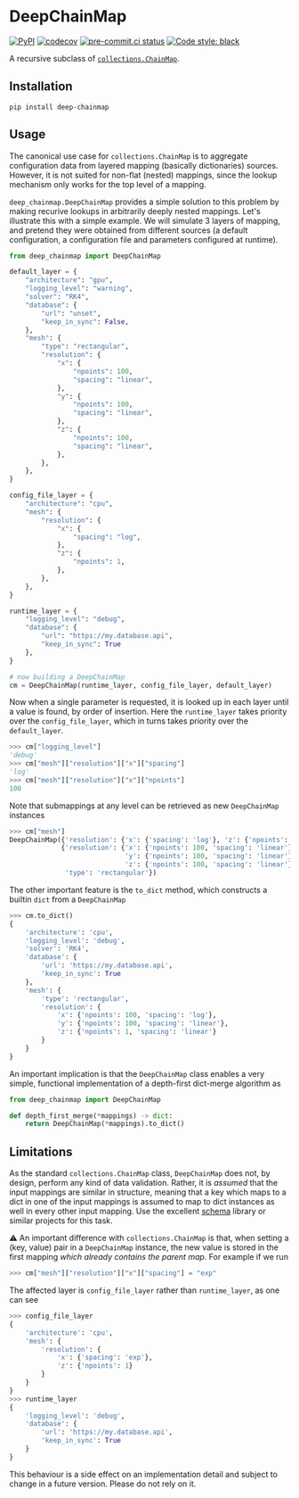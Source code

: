 # DeepChainMap
[![PyPI](https://img.shields.io/pypi/v/deep-chainmap)](https://pypi.org/project/deep-chainmap/)
[![codecov](https://codecov.io/gh/neutrinoceros/deep_chainmap/branch/main/graph/badge.svg)](https://codecov.io/gh/neutrinoceros/deep_chainmap)
[![pre-commit.ci status](https://results.pre-commit.ci/badge/github/neutrinoceros/deep_chainmap/main.svg)](https://results.pre-commit.ci/latest/github/neutrinoceros/deep_chainmap/main)
[![Code style: black](https://img.shields.io/badge/code%20style-black-000000.svg)](https://github.com/psf/black)

A recursive subclass of [`collections.ChainMap`](https://docs.python.org/3/library/collections.html#collections.ChainMap).

## Installation

```shell
pip install deep-chainmap
```

## Usage

The canonical use case for `collections.ChainMap` is to aggregate configuration
data from layered mapping (basically dictionaries) sources. However, it is not
suited for non-flat (nested) mappings, since the lookup mechanism only works for
the top level of a mapping.

`deep_chainmap.DeepChainMap` provides a simple solution to this problem by making
recurive lookups in arbitrarily deeply nested mappings. Let's illustrate this
with a simple example. We will simulate 3 layers of mapping, and pretend they
were obtained from different sources (a default configuration, a configuration
file and parameters configured at runtime).

```python
from deep_chainmap import DeepChainMap

default_layer = {
    "architecture": "gpu",
    "logging_level": "warning",
    "solver": "RK4",
    "database": {
        "url": "unset",
        "keep_in_sync": False,
    },
    "mesh": {
        "type": "rectangular",
        "resolution": {
            "x": {
                "npoints": 100,
                "spacing": "linear",
            },
            "y": {
                "npoints": 100,
                "spacing": "linear",
            },
            "z": {
                "npoints": 100,
                "spacing": "linear",
            },
        },
    },
}

config_file_layer = {
    "architecture": "cpu",
    "mesh": {
        "resolution": {
            "x": {
                "spacing": "log",
            },
            "z": {
                "npoints": 1,
            },
        },
    },
}

runtime_layer = {
    "logging_level": "debug",
    "database": {
        "url": "https://my.database.api",
        "keep_in_sync": True
    },
}

# now building a DeepChainMap
cm = DeepChainMap(runtime_layer, config_file_layer, default_layer)
```

Now when a single parameter is requested, it is looked up in each layer until a
value is found, by order of insertion. Here the `runtime_layer` takes priority
over the `config_file_layer`, which in turns takes priority over the
`default_layer`.
```python
>>> cm["logging_level"]
'debug'
>>> cm["mesh"]["resolution"]["x"]["spacing"]
'log'
>>> cm["mesh"]["resolution"]["x"]["npoints"]
100
```

Note that submappings at any level can be retrieved as new
`DeepChainMap` instances
```python
>>> cm["mesh"]
DeepChainMap({'resolution': {'x': {'spacing': 'log'}, 'z': {'npoints': 1}}},
             {'resolution': {'x': {'npoints': 100, 'spacing': 'linear'},
                             'y': {'npoints': 100, 'spacing': 'linear'},
                             'z': {'npoints': 100, 'spacing': 'linear'}},
              'type': 'rectangular'})
```

The other important feature is the `to_dict` method, which constructs a builtin
`dict` from a `DeepChainMap`

```python
>>> cm.to_dict()
{
    'architecture': 'cpu',
    'logging_level': 'debug',
    'solver': 'RK4',
    'database': {
        'url': 'https://my.database.api',
        'keep_in_sync': True
    },
    'mesh': {
        'type': 'rectangular',
        'resolution': {
            'x': {'npoints': 100, 'spacing': 'log'},
            'y': {'npoints': 100, 'spacing': 'linear'},
            'z': {'npoints': 1, 'spacing': 'linear'}
        }
    }
}
```
An important implication is that the `DeepChainMap` class enables a very simple,
functional implementation of a depth-first dict-merge algorithm as

```python
from deep_chainmap import DeepChainMap

def depth_first_merge(*mappings) -> dict:
    return DeepChainMap(*mappings).to_dict()
```



## Limitations

As the standard `collections.ChainMap` class, `DeepChainMap` does not, by
design, perform any kind of data validation. Rather, it is _assumed_ that the
input mappings are similar in structure, meaning that a key which maps to a dict
in one of the input mappings is assumed to map to dict instances as well in
every other input mapping. Use the excellent
[schema](https://pypi.org/project/schema/) library or similar projects for this
task.

:warning: An important difference with `collections.ChainMap` is that, when
setting a (key, value) pair in a `DeepChainMap` instance, the new value is
stored in the first mapping _which already contains the parent map_. For example
if we run
```python
>>> cm["mesh"]["resolution"]["x"]["spacing"] = "exp"
```
The affected layer is `config_file_layer` rather than `runtime_layer`, as one
can see
```python
>>> config_file_layer
{
    'architecture': 'cpu',
    'mesh': {
        'resolution': {
            'x': {'spacing': 'exp'},
            'z': {'npoints': 1}
        }
    }
}
>>> runtime_layer
{
    'logging_level': 'debug',
    'database': {
        'url': 'https://my.database.api',
        'keep_in_sync': True
    }
}
```
This behaviour is a side effect on an implementation detail and subject to
change in a future version. Please do not rely on it.
